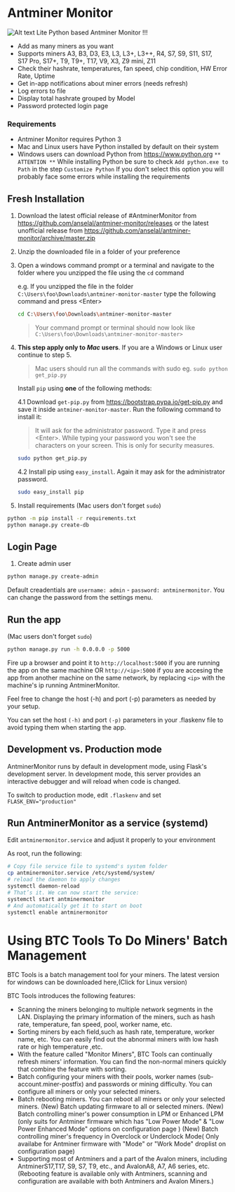 # Antminer Monitor 

![Alt text](/antminermonitor/static/images/screenshot_v0.5.0.png?raw=true "Screenshot v0.5.0")
Lite Python based Antminer Monitor !!!

- Add as many miners as you want
- Supports miners A3, B3, D3, E3, L3, L3+, L3++, R4, S7, S9, S11, S17, S17 Pro, S17+, T9, T9+, T17, V9, X3, Z9 mini, Z11
- Check their hashrate, temperatures, fan speed, chip condition, HW Error Rate, Uptime
- Get in-app notifications about miner errors (needs refresh)
- Log errors to file
- Display total hashrate grouped by Model
- Password protected login page



### Requirements

- Antminer Monitor requires Python 3
- Mac and Linux users have Python installed by default on their system
- Windows users can download Python from <https://www.python.org>
`** ATTENTION **` While installing Python be sure to check `Add python.exe to Path` in the step `Customize Python`
If you don't select this option you will probably face some errors while installing the requirements

## Fresh Installation

1. Download the latest official release of #AntminerMonitor from <https://github.com/anselal/antminer-monitor/releases>
or the latest unofficial release from <https://github.com/anselal/antminer-monitor/archive/master.zip>
2. Unzip the downloaded file in a folder of your preference
3. Open a windows command prompt or a terminal and navigate to the folder where you unzipped the file using the `cd` command

   e.g. If you unzipped the file in the folder `C:\Users\foo\Downloads\antminer-monitor-master` type the following command and press \<Enter\>

   ```sh
   cd C:\Users\foo\Downloads\antminer-monitor-master
   ```

   > Your command prompt or terminal should now look like  `C:\Users\foo\Downloads\antminer-monitor-master>`

4. **This step apply only to *Mac* users**. If you are a Windows or Linux user continue to step 5.

   > Mac users should run all the commands with sudo eg. `sudo python get_pip.py`

   Install `pip` using __**one**__ of the following methods:

   4.1 Download `get-pip.py` from <https://bootstrap.pypa.io/get-pip.py> and save it inside `antminer-monitor-master`. Run the following command to install it:

      > It will ask for the administrator password. Type it and press \<Enter\>. While typing your password you won't see the characters on your screen. This is only for security measures.

      ```sh
      sudo python get_pip.py
      ```

   4.2 Install pip using `easy_install`. Again it may ask for the administrator password.

      ```sh
      sudo easy_install pip
      ```

5. Install requirements (Mac users don't forget `sudo`)

```sh
python -m pip install -r requirements.txt
python manage.py create-db
```

## Login Page

  1. Create admin user

```sh
python manage.py create-admin
```

Default creadentials are `username: admin` - `password: antminermonitor`. You can change the password from the settings menu.

## Run the app

 (Mac users don't forget `sudo`)

```sh
python manage.py run -h 0.0.0.0 -p 5000
```

Fire up a browser and point it to `http://localhost:5000` if you are running the app on the same machine OR `http://<ip>:5000` if you are accesing the app from another machine on the same network, by replacing `<ip>` with the machine's ip running AntminerMonitor.

Feel free to change the host (-h) and port (-p) parameters as needed by your setup.

You can set the host `(-h)` and port `(-p)` parameters in your .flaskenv file to avoid typing them when starting the app.

## Development vs. Production mode

AntminerMonitor runs by default in development mode, using Flask's development server. In development mode, this server provides an interactive debugger and will reload when code is changed.

To switch to production mode, edit `.flaskenv` and set `FLASK_ENV="production"`

## Run AntminerMonitor as a service (systemd)

Edit `antminermonitor.service` and adjust it properly to your environment

As root, run the following:

```sh
# Copy file service file to systemd's system folder
cp antminermonitor.service /etc/systemd/system/
# reload the daemon to apply changes
systemctl daemon-reload
# That’s it. We can now start the service:
systemctl start antminermonitor
# And automatically get it to start on boot
systemctl enable antminermonitor
```

# Using BTC Tools To Do Miners' Batch Management

BTC Tools is a batch management tool for your miners. The latest version for windows can be downloaded here,(Click for Linux version)  

BTC Tools introduces the following features:
+ Scanning the miners belonging to multiple network segments in the LAN. Displaying the primary information of the miners, such as hash rate, temperature, fan speed, pool, worker name, etc.
+ Sorting miners by each field,such as hash rate, temperature, worker name, etc. You can easily find out the abnormal miners with low hash rate or high temperature ,etc.
+ With the feature called "Monitor Miners", BTC Tools can continually refresh miners' information. You can find the non-normal miners quickly that combine the feature with sorting.
+ Batch configuring your miners with their pools, worker names (sub-account.miner-postfix) and passwords or mining difficulty. You can configure all miners or only your selected miners.
+ Batch rebooting miners. You can reboot all miners or only your selected miners.
(New) Batch updating firmware to all or selected miners.
(New) Batch controlling miner's power consumption in LPM or  Enhanced LPM (only suits for  Antminer firmware which has "Low Power Mode" & "Low Power Enhanced Mode" options on configuration page )
(New) Batch controlling miner's frequency in Overclock or Underclock Mode( Only availabe for Antminer firmware with "Mode" or "Work Mode" droplist on configuration page)
+ Supporting most of Antminers and a part of the Avalon miners, including AntminerS17,T17, S9, S7, T9, etc., and AvalonA8, A7, A6 series, etc. (Rebooting feature is available only with Antminers, scanning and configuration are available with both Antminers and Avalon Miners.)

